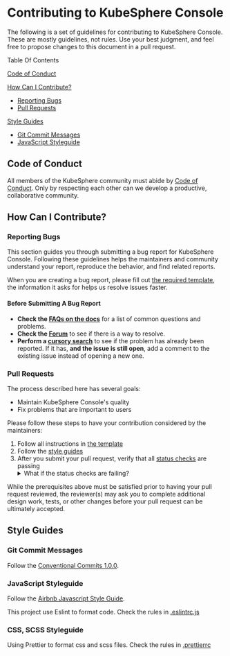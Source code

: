 # Contributing to KubeSphere Console

The following is a set of guidelines for contributing to KubeSphere Console. These are mostly guidelines, not rules. Use your best judgment, and feel free to propose changes to this document in a pull request.

Table Of Contents

[Code of Conduct](#code-of-conduct)

[How Can I Contribute?](#how-can-i-contribute)

- [Reporting Bugs](#reporting-bugs)
- [Pull Requests](#pull-requests)

[Style Guides](#style-guides)

- [Git Commit Messages](#git-commit-messages)
- [JavaScript Styleguide](#javascript-styleguide)

## Code of Conduct

All members of the KubeSphere community must abide by [Code of Conduct](docs/code-of-conduct.md). Only by respecting each other can we develop a productive, collaborative community.

## How Can I Contribute?

### Reporting Bugs

This section guides you through submitting a bug report for KubeSphere Console. Following these guidelines helps the maintainers and community understand your report, reproduce the behavior, and find related reports.

When you are creating a bug report, please fill out [the required template](https://github.com/kubesphere/console/blob/master/.github/ISSUE_TEMPLATE/bug_report.md), the information it asks for helps us resolve issues faster.

#### Before Submitting A Bug Report

- **Check the [FAQs on the docs](https://kubesphere.io/docs/v2.1/zh-CN/faq/faq-console/)** for a list of common questions and problems.
- **Check the [Forum](https://kubesphere.io/forum/)** to see if there is a way to resolve.
- **Perform a [cursory search](https://github.com/kubesphere/console/issues)** to see if the problem has already been reported. If it has, **and the issue is still open**, add a comment to the existing issue instead of opening a new one.

### Pull Requests

The process described here has several goals:

- Maintain KubeSphere Console's quality
- Fix problems that are important to users

Please follow these steps to have your contribution considered by the maintainers:

1. Follow all instructions in [the template](https://github.com/kubesphere/console/blob/master/.github/PULL_REQUEST_TEMPLATE.md)
2. Follow the [style guides](#style-guides)
3. After you submit your pull request, verify that all [status checks](https://help.github.com/articles/about-status-checks/) are passing <details><summary>What if the status checks are failing?</summary>If a status check is failing, and you believe that the failure is unrelated to your change, please leave a comment on the pull request explaining why you believe the failure is unrelated. A maintainer will re-run the status check for you. If we conclude that the failure was a false positive, then we will open an issue to track that problem with our status check suite.</details>

While the prerequisites above must be satisfied prior to having your pull request reviewed, the reviewer(s) may ask you to complete additional design work, tests, or other changes before your pull request can be ultimately accepted.

## Style Guides

### Git Commit Messages

Follow the [Conventional Commits 1.0.0](https://www.conventionalcommits.org/en/v1.0.0/).

### JavaScript Styleguide

Follow the [Airbnb Javascript Style Guide](https://github.com/airbnb/javascript#table-of-contents).

This project use Eslint to format code. Check the rules in [.eslintrc.js](./.eslintrc.js)

### CSS, SCSS Styleguide

Using Prettier to format css and scss files. Check the rules in [.prettierrc](./.prettierrc)
